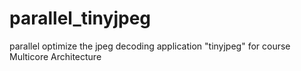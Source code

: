parallel_tinyjpeg
=================

parallel optimize the jpeg decoding application "tinyjpeg" for course Multicore Architecture 
